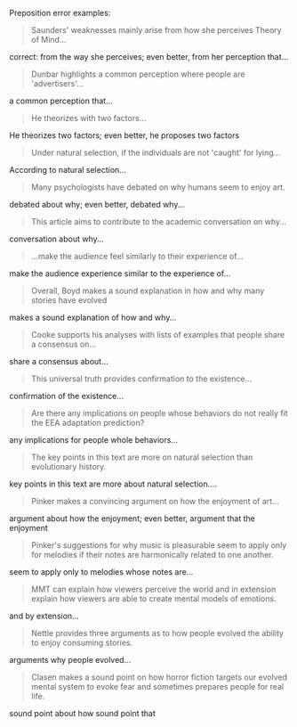 Preposition error examples:

> Saunders' weaknesses mainly arise from how she perceives Theory of Mind...

correct: from the way she perceives; even better, from her perception that...

> Dunbar highlights a common perception where people are 'advertisers'...

a common perception that...

> He theorizes with two factors...

He theorizes two factors; even better, he proposes two factors

> Under natural selection, if the individuals are not 'caught' for lying...

According to natural selection...

> Many psychologists have debated on why humans seem to enjoy art.

debated about why; even better, debated why...

> This article aims to contribute to the academic conversation on why...

conversation about why...

> ...make the audience feel similarly to their experience of...

make the audience experience similar to the experience of...

> Overall, Boyd makes a sound explanation in how and why many stories have evolved

makes a sound explanation of how and why...

> Cooke supports his analyses with lists of examples that people share a consensus on...

share a consensus about...

> This universal truth provides confirmation to the existence...

confirmation of the existence...

> Are there any implications on people whose behaviors do not really fit the EEA adaptation prediction?

any implications for people whole behaviors...

> The key points in this text are more on natural selection than evolutionary history.

key points in this text are more about natural selection....

> Pinker makes a convincing argument on how the enjoyment of art...

argument about how the enjoyment; even better, argument that the enjoyment

> Pinker's suggestions for why music is pleasurable seem to apply only for melodies if their notes are harmonically related to one another.

seem to apply only to melodies whose notes are...

> MMT can explain how viewers perceive the world and in extension explain how viewers are able to create mental models of emotions.

 and by extension...

> Nettle provides three arguments as to how people evolved the ability to enjoy consuming stories.

arguments why people evolved...

> Clasen makes a sound point on how  horror fiction targets our evolved mental system to evoke fear and sometimes prepares people for real life.

sound point about how
sound point that
